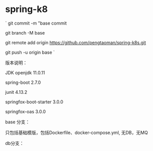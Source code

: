 # spring-k8
`
git commit -m "base commit

git branch -M base

git remote add origin https://github.com/pengtaoman/spring-k8s.git

git push -u origin base
`

版本说明：

JDK openjdk 11.0.11

spring-boot 2.7.0

junit 4.13.2

springfox-boot-starter 3.0.0

springfox-oas 3.0.0


base 分支：

只包括基础模版，包括Dockerfile、docker-compose.yml, 无DB，无MQ

db分支：



